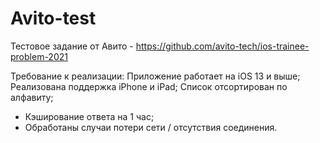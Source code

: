 # Avito-test

Тестовое задание от Авито - https://github.com/avito-tech/ios-trainee-problem-2021

Требование к реализации:
Приложение работает на iOS 13 и выше;
Реализована поддержка iPhone и iPad;
Список отсортирован по алфавиту;
* Кэширование ответа на 1 час;
* Обработаны случаи потери сети / отсутствия соединения.
